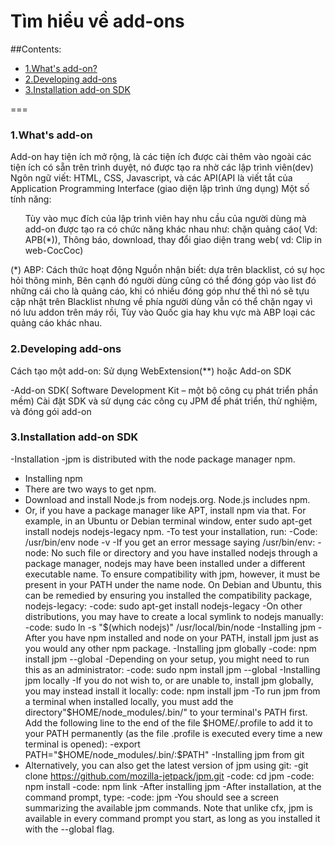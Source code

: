 <a name="top"></a>
# Tìm hiểu về add-ons

##Contents:
- [1.What's add-on?](#concept)
- [2.Developing add-ons](#develop)
- [3.Installation add-on SDK](#install)

===
### 1.What's add-on
<a name="concept"></a>
    Add-on hay tiện ích mở rộng, là các tiện ích được cài thêm vào ngoài các tiện ích có sẵn trên trình duyệt, nó được tạo ra nhờ các lập trình viên(dev) 
	Ngôn ngữ viết: HTML, CSS, Javascript, và các API(API là viết tắt của Application Programming Interface (giao diện lập trình ứng dụng)
	Một số tính năng:
<ul> 
   Tùy vào mục đích của lập trình viên hay nhu cầu của người dùng mà add-on được tạo ra có chức năng khác nhau như: chặn quảng cáo( Vd: APB(*)), Thông báo, download, thay đổi giao diện trang web( vd: Clip in web-CocCoc)
</ul>
(*) ABP: Cách thức hoạt động
	Nguồn nhận biết: dựa trên blacklist, có sự học hỏi thông minh, Bên cạnh đó người dùng cũng có thể đóng góp vào list đó những cái cho là quảng cáo, khi có nhiều đóng góp như thế thì nó sẽ tựu cập nhật trên Blacklist nhưng về phía người dùng vẫn có thể chặn ngay vì nó lưu addon trên máy rồi, Tùy vào Quốc gia hay khu vực mà ABP loại các quảng cáo khác nhau.

<a name="develop"></a>
### 2.Developing add-ons
 Cách tạo một add-on: Sử dụng WebExtension(**) hoặc Add-on SDK

-Add-on SDK( Software Development Kit – một bộ công cụ phát triển phần mềm) 
Cài đặt SDK và sử dụng các công cụ JPM để phát triển, thử nghiệm, và đóng gói add-on

### 3.Installation add-on SDK
-Installation
-jpm is distributed with the node package manager npm.
- Installing npm
- There are two ways to get npm.
-	Download and install Node.js from nodejs.org. Node.js includes npm.
-	Or, if you have a package manager like APT, install npm via that. For example, in an Ubuntu or Debian terminal window, enter sudo apt-get install nodejs nodejs-legacy npm.
-To test your installation, run:
-Code: /usr/bin/env node -v
-If you get an error message saying  /usr/bin/env: 
-node: No such file or directory and you have installed nodejs through a package manager, nodejs may have been installed under a different executable name. To ensure compatibility with jpm, however, it must be present in your PATH under the name node. On Debian and Ubuntu, this can be remedied by ensuring you installed the compatibility package, nodejs-legacy:
-code: sudo apt-get install nodejs-legacy
-On other distributions, you may have to create a local symlink to nodejs manually:
-code: sudo ln -s "$(which nodejs)" /usr/local/bin/node
-Installing jpm
-After you have npm installed and node on your PATH, install jpm just as you would any other npm package.
-Installing jpm globally
-code: npm install jpm --global
-Depending on your setup, you might need to run this as an administrator: 
-code: sudo npm install jpm --global
-Installing jpm locally
-If you do not wish to, or are unable to, install jpm globally, you may instead install it locally:
code: npm install jpm
-To run jpm from a terminal when installed locally, you must add the directory"$HOME/node_modules/.bin/" to your terminal's PATH first. Add the following line to the end of the file $HOME/.profile to add it to your PATH permanently (as the file .profile is executed every time a new terminal is opened):
-export PATH="$HOME/node_modules/.bin/:$PATH"
-Installing jpm from git
- Alternatively, you can also get the latest version of jpm using git:
-git clone https://github.com/mozilla-jetpack/jpm.git
-code: cd jpm
-code: npm install
-code: npm link
-After installing jpm
-After installation, at the command prompt, type:
-code: jpm
-You should see a screen summarizing the available jpm commands. Note that unlike cfx, jpm is available in every command prompt you start, as long as you installed it with the --global flag.

